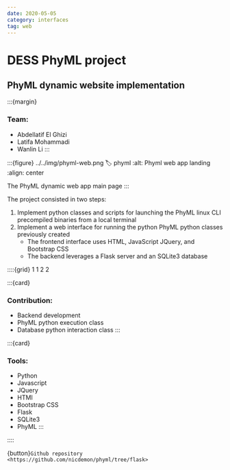 ```yaml
---
date: 2020-05-05
category: interfaces
tag: web
---
```


# DESS PhyML project

## PhyML dynamic website implementation

:::{margin}
### Team:
* Abdellatif El Ghizi
* Latifa Mohammadi
* Wanlin Li
:::

:::{figure} ../../img/phyml-web.png
:label: phyml
:alt: Phyml web app landing
:align: center

The PhyML dynamic web app main page
:::

The project consisted in two steps:
1. Implement python classes and scripts for launching the PhyML linux CLI precompiled binaries from a local terminal
2. Implement a web interface for running the python PhyML python classes previously created
    * The frontend interface uses HTML, JavaScript JQuery, and Bootstrap CSS
    * The backend leverages a Flask server and an SQLite3 database

::::{grid} 1 1 2 2

:::{card}

### Contribution:
* Backend development
* PhyML python execution class
* Database python interaction class
:::

:::{card}

### Tools:
* Python
* Javascript
* JQuery
* HTMl
* Bootstrap CSS
* Flask
* SQLite3
* PhyML
:::

::::

{button}`Github repository <https://github.com/nicdemon/phyml/tree/flask>`